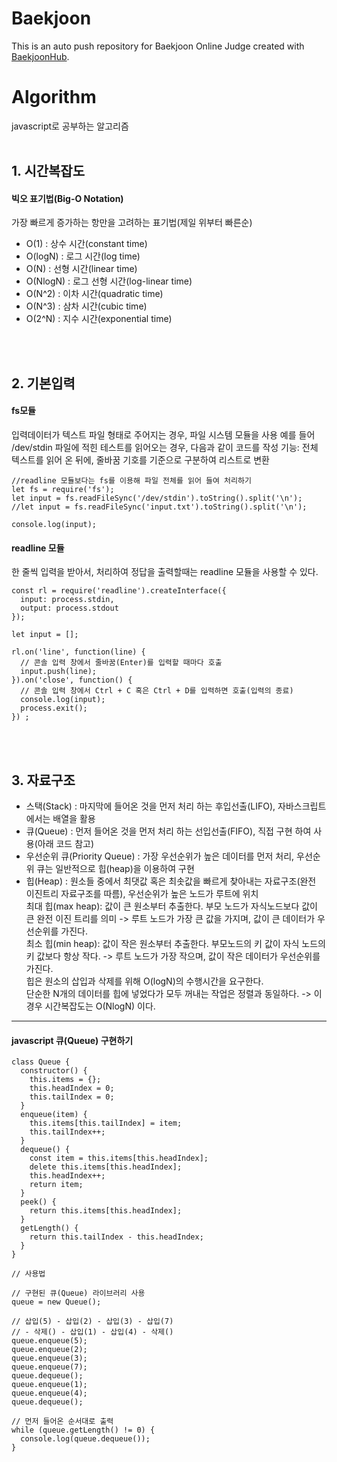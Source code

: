 # Baekjoon
This is an auto push repository for Baekjoon Online Judge created with [BaekjoonHub](https://github.com/BaekjoonHub/BaekjoonHub).

# Algorithm

javascript로 공부하는 알고리즘
<br><br>

## 1. 시간복잡도

#### 빅오 표기법(Big-O Notation)

가장 빠르게 증가하는 항만을 고려하는 표기법(제일 위부터 빠른순)

- O(1) : 상수 시간(constant time)
- O(logN) : 로그 시간(log time)
- O(N) : 선형 시간(linear time)
- O(NlogN) : 로그 선형 시간(log-linear time)
- O(N^2) : 이차 시간(quadratic time)
- O(N^3) : 삼차 시간(cubic time)
- O(2^N) : 지수 시간(exponential time)

<br><br>

## 2. 기본입력

#### fs모듈

입력데이터가 텍스트 파일 형태로 주어지는 경우, 파일 시스템 모듈을 사용
예를 들어 /dev/stdin 파일에 적힌 테스트를 읽어오는 경우, 다음과 같이 코드를 작성
기능: 전체 텍스트를 읽어 온 뒤에, 줄바꿈 기호를 기준으로 구분하여 리스트로 변환

```
//readline 모듈보다는 fs를 이용해 파일 전체를 읽어 들여 처리하기
let fs = require('fs');
let input = fs.readFileSync('/dev/stdin').toString().split('\n');
//let input = fs.readFileSync('input.txt').toString().split('\n');

console.log(input);

```

#### readline 모듈

한 줄씩 입력을 받아서, 처리하여 정답을 출력할때는 readline 모듈을 사용할 수 있다.

```
const rl = require('readline').createInterface({
  input: process.stdin,
  output: process.stdout
});

let input = [];

rl.on('line', function(line) {
  // 콘솔 입력 창에서 줄바꿈(Enter)를 입력할 때마다 호출
  input.push(line);
}).on('close', function() {
  // 콘솔 입력 창에서 Ctrl + C 혹은 Ctrl + D를 입력하면 호출(입력의 종료)
  console.log(input);
  process.exit();
}) ;

```

<br><br>

## 3. 자료구조

- 스택(Stack) : 마지막에 들어온 것을 먼저 처리 하는 후입선출(LIFO), 자바스크립트에서는 배열을 활용
  <br>
- 큐(Queue) : 먼저 들어온 것을 먼저 처리 하는 선입선출(FIFO), 직접 구현 하여 사용(아래 코드 참고)
  <br>
- 우선순위 큐(Priority Queue) : 가장 우선순위가 높은 데이터를 먼저 처리, 우선순위 큐는 일반적으로 힙(heap)을 이용하여 구현
  <br>
- 힙(Heap) : 원소들 중에서 최댓값 혹은 최솟값을 빠르게 찾아내는 자료구조(완전 이진트리 자료구조를 따름), 우선순위가 높은 노드가 루트에 위치
  <br>
  최대 힙(max heap): 값이 큰 원소부터 추출한다.
  부모 노드가 자식노드보다 값이 큰 완전 이진 트리를 의미 -> 루트 노드가 가장 큰 값을 가지며, 값이 큰 데이터가 우선순위를 가진다.
  <br>
  최소 힙(min heap): 값이 작은 원소부터 추출한다.
  부모노드의 키 값이 자식 노드의 키 값보다 항상 작다. -> 루트 노드가 가장 작으며, 값이 작은 데이터가 우선순위를 가진다.
  <br>
  힙은 원소의 삽입과 삭제를 위해 O(logN)의 수행시간을 요구한다.
  <br>
  단순한 N개의 데이터를 힙에 넣었다가 모두 꺼내는 작업은 정렬과 동일하다. -> 이 경우 시간복잡도는 O(NlogN) 이다.

---

#### javascript 큐(Queue) 구현하기

```
class Queue {
  constructor() {
    this.items = {};
    this.headIndex = 0;
    this.tailIndex = 0;
  }
  enqueue(item) {
    this.items[this.tailIndex] = item;
    this.tailIndex++;
  }
  dequeue() {
    const item = this.items[this.headIndex];
    delete this.items[this.headIndex];
    this.headIndex++;
    return item;
  }
  peek() {
    return this.items[this.headIndex];
  }
  getLength() {
    return this.tailIndex - this.headIndex;
  }
}

// 사용법

// 구현된 큐(Queue) 라이브러리 사용
queue = new Queue();

// 삽입(5) - 삽입(2) - 삽입(3) - 삽입(7)
// - 삭제() - 삽입(1) - 삽입(4) - 삭제()
queue.enqueue(5);
queue.enqueue(2);
queue.enqueue(3);
queue.enqueue(7);
queue.dequeue();
queue.enqueue(1);
queue.enqueue(4);
queue.dequeue();

// 먼저 들어온 순서대로 출력
while (queue.getLength() != 0) {
  console.log(queue.dequeue());
}

```
